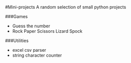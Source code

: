 #Mini-projects
A random selection of small python projects

###Games
* Guess the number
* Rock Paper Scissors Lizard Spock

###Utilities
* excel csv parser
* string character counter
